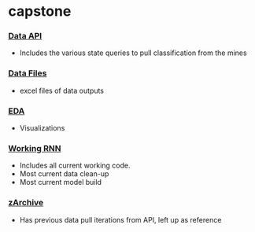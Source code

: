# capstone

### [Data API](<https://github.com/taddbackus/capstone/tree/main/Data%20API>)
- Includes the various state queries to pull classification from the mines
### [Data Files](<https://github.com/taddbackus/capstone/tree/main/Data%20Files>)
- excel files of data outputs
### [EDA](<https://github.com/taddbackus/capstone/tree/main/EDA>)
- Visualizations
### [Working RNN](<https://github.com/taddbackus/capstone/tree/main/Working%20RNN>)
- Includes all current working code. 
- Most current data clean-up
- Most current model build
### [zArchive](<https://github.com/taddbackus/capstone/tree/main/zArchive>)
- Has previous data pull iterations from API, left up as reference


